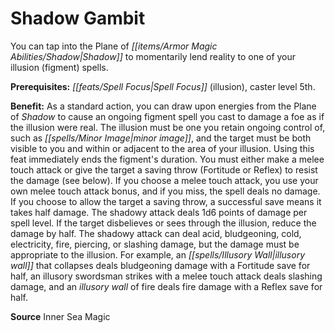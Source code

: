 ﻿---
cssclass: [feats]

---
# Shadow Gambit

You can tap into the Plane of _[[items/Armor Magic Abilities/Shadow|Shadow]]_ to momentarily lend reality to one of your illusion (figment) spells.

**Prerequisites:** _[[feats/Spell Focus|Spell Focus]]_ (illusion), caster level 5th.

**Benefit:** As a standard action, you can draw upon energies from the Plane of _Shadow_ to cause an ongoing figment spell you cast to damage a foe as if the illusion were real. The illusion must be one you retain ongoing control of, such as _[[spells/Minor Image|minor image]]_, and the target must be both visible to you and within or adjacent to the area of your illusion. Using this feat immediately ends the figment's duration. You must either make a melee touch attack or give the target a saving throw (Fortitude or Reflex) to resist the damage (see below). If you choose a melee touch attack, you use your own melee touch attack bonus, and if you miss, the spell deals no damage. If you choose to allow the target a saving throw, a successful save means it takes half damage. The shadowy attack deals 1d6 points of damage per spell level. If the target disbelieves or sees through the illusion, reduce the damage by half. The shadowy attack can deal acid, bludgeoning, cold, electricity, fire, piercing, or slashing damage, but the damage must be appropriate to the illusion. For example, an _[[spells/Illusory Wall|illusory wall]]_ that collapses deals bludgeoning damage with a Fortitude save for half, an illusory swordsman strikes with a melee touch attack deals slashing damage, and an _illusory wall_ of fire deals fire damage with a Reflex save for half.

**Source** Inner Sea Magic